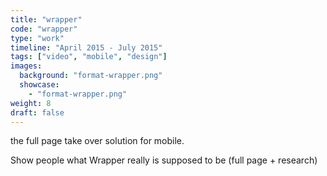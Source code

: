 ```yaml
---
title: "wrapper"
code: "wrapper"
type: "work"
timeline: "April 2015 - July 2015"
tags: ["video", "mobile", "design"]
images:
  background: "format-wrapper.png"
  showcase: 
    - "format-wrapper.png"
weight: 8
draft: false
---
```


the full page take over solution for mobile.

<!--more-->
Show people what Wrapper really is supposed to be (full page + research)